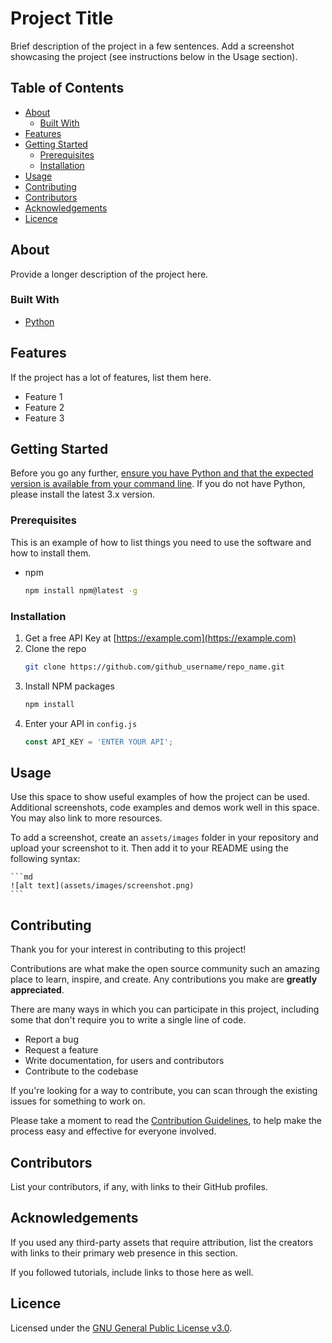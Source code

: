 # Project Title

Brief description of the project in a few sentences. Add a screenshot showcasing the project (see instructions below in the Usage section).

## Table of Contents

- [About](#about)
  - [Built With](#built-with)
- [Features](#features)
- [Getting Started](#getting-started)
  - [Prerequisites](#prerequisites)
  - [Installation](#installation)
- [Usage](#usage)
- [Contributing](#contributing)
- [Contributors](#contributors)
- [Acknowledgements](#acknowledgements)
- [Licence](#licence)

## About

Provide a longer description of the project here.

### Built With

- [Python](https://www.python.org/)

## Features

If the project has a lot of features, list them here.

- Feature 1
- Feature 2
- Feature 3

## Getting Started

Before you go any further, [ensure you have Python and that the expected version is available from your command line](https://packaging.python.org/en/latest/tutorials/installing-packages/#ensure-you-can-run-python-from-the-command-line). If you do not have Python, please install the latest 3.x version.

### Prerequisites

This is an example of how to list things you need to use the software and how to install them.

- npm
  ```sh
  npm install npm@latest -g
  ```

### Installation

1. Get a free API Key at [https://example.com](https://example.com)
2. Clone the repo
   ```sh
   git clone https://github.com/github_username/repo_name.git
   ```
3. Install NPM packages
   ```sh
   npm install
   ```
4. Enter your API in `config.js`
   ```js
   const API_KEY = 'ENTER YOUR API';
   ```

## Usage

Use this space to show useful examples of how the project can be used. Additional screenshots, code examples and demos work well in this space. You may also link to more resources.

To add a screenshot, create an `assets/images` folder in your repository and upload your screenshot to it. Then add it to your README using the following syntax:

    ```md
    ![alt text](assets/images/screenshot.png)
    ```

## Contributing

Thank you for your interest in contributing to this project!

Contributions are what make the open source community such an amazing place to learn, inspire, and create. Any contributions you make are **greatly appreciated**.

There are many ways in which you can participate in this project, including some that don't require you to write a single line of code.

- Report a bug
- Request a feature
- Write documentation, for users and contributors
- Contribute to the codebase

If you're looking for a way to contribute, you can scan through the existing issues for something to work on.

Please take a moment to read the [Contribution Guidelines](CONTRIBUTING.md), to help make the process easy and effective for everyone involved.

## Contributors

List your contributors, if any, with links to their GitHub profiles.

## Acknowledgements

If you used any third-party assets that require attribution, list the creators with links to their primary web presence in this section.

If you followed tutorials, include links to those here as well.

## Licence

Licensed under the [GNU General Public License v3.0](LICENSE).

